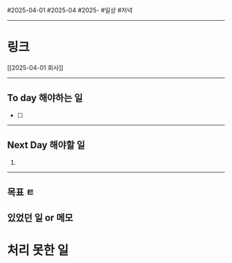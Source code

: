 #2025-04-01 #2025-04 #2025-
#일상 #저녁 

-------
# 링크
[[2025-04-01 회사]]

---
## To day 해야하는 일
- [ ] 

---
## Next Day 해야할 일
1. 

---

## 목표 ㅌ


## 있었던 일  or 메모


# 처리 못한 일